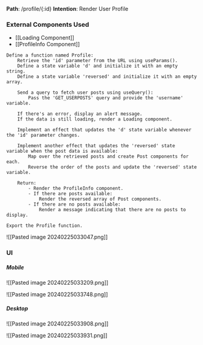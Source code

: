 
__Path__: /profile/{:id}
__Intention__: Render User Profile

### External Components Used

- [[Loading Component]]
- [[ProfileInfo Component]]

```
Define a function named Profile:
    Retrieve the 'id' parameter from the URL using useParams().
    Define a state variable 'd' and initialize it with an empty string.
    Define a state variable 'reversed' and initialize it with an empty array.
    
    Send a query to fetch user posts using useQuery():
        Pass the 'GET_USERPOSTS' query and provide the 'username' variable.
    
    If there's an error, display an alert message.
    If the data is still loading, render a Loading component.

    Implement an effect that updates the 'd' state variable whenever the 'id' parameter changes.

    Implement another effect that updates the 'reversed' state variable when the post data is available:
        Map over the retrieved posts and create Post components for each.
        Reverse the order of the posts and update the 'reversed' state variable.

    Return:
        - Render the ProfileInfo component.
        - If there are posts available:
            Render the reversed array of Post components.
        - If there are no posts available:
            Render a message indicating that there are no posts to display.

Export the Profile function.
```

![[Pasted image 20240225033047.png]]


### UI

##### Mobile

![[Pasted image 20240225033209.png]]

![[Pasted image 20240225033748.png]]

##### Desktop

![[Pasted image 20240225033908.png]]

![[Pasted image 20240225033931.png]]
